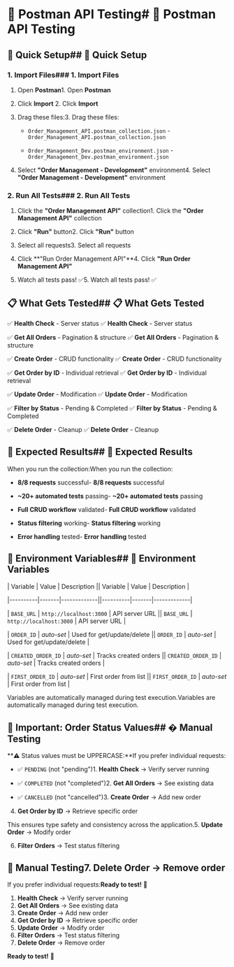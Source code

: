 # 🧪 Postman API Testing# 🧪 Postman API Testing

## 🚀 Quick Setup## 🚀 Quick Setup

### 1. Import Files### 1. Import Files

1. Open **Postman**1. Open **Postman**

2. Click **Import** 2. Click **Import**

3. Drag these files:3. Drag these files:
   - `Order_Management_API.postman_collection.json` - `Order_Management_API.postman_collection.json`

   - `Order_Management_Dev.postman_environment.json` - `Order_Management_Dev.postman_environment.json`

4. Select **"Order Management - Development"** environment4. Select **"Order Management - Development"** environment

### 2. Run All Tests### 2. Run All Tests

1. Click the **"Order Management API"** collection1. Click the **"Order Management API"** collection

2. Click **"Run"** button2. Click **"Run"** button

3. Select all requests3. Select all requests

4. Click **"Run Order Management API"**4. Click **"Run Order Management API"**

5. Watch all tests pass! ✅5. Watch all tests pass! ✅

## 📋 What Gets Tested## 📋 What Gets Tested

✅ **Health Check** - Server status ✅ **Health Check** - Server status

✅ **Get All Orders** - Pagination & structure ✅ **Get All Orders** - Pagination & structure

✅ **Create Order** - CRUD functionality ✅ **Create Order** - CRUD functionality

✅ **Get Order by ID** - Individual retrieval ✅ **Get Order by ID** - Individual retrieval

✅ **Update Order** - Modification ✅ **Update Order** - Modification

✅ **Filter by Status** - Pending & Completed ✅ **Filter by Status** - Pending & Completed

✅ **Delete Order** - Cleanup ✅ **Delete Order** - Cleanup

## 🎯 Expected Results## 🎯 Expected Results

When you run the collection:When you run the collection:

- **8/8 requests** successful- **8/8 requests** successful

- **~20+ automated tests** passing- **~20+ automated tests** passing

- **Full CRUD workflow** validated- **Full CRUD workflow** validated

- **Status filtering** working- **Status filtering** working

- **Error handling** tested- **Error handling** tested

## 🔧 Environment Variables## 🔧 Environment Variables

| Variable | Value | Description || Variable | Value | Description |

|----------|-------|-------------||----------|-------|-------------|

| `BASE_URL` | `http://localhost:3000` | API server URL || `BASE_URL` | `http://localhost:3000` | API server URL |

| `ORDER_ID` | _auto-set_ | Used for get/update/delete || `ORDER_ID` | _auto-set_ | Used for get/update/delete |

| `CREATED_ORDER_ID` | _auto-set_ | Tracks created orders || `CREATED_ORDER_ID` | _auto-set_ | Tracks created orders |

| `FIRST_ORDER_ID` | _auto-set_ | First order from list || `FIRST_ORDER_ID` | _auto-set_ | First order from list |

Variables are automatically managed during test execution.Variables are automatically managed during test execution.

## 📝 Important: Order Status Values## � Manual Testing

**⚠️ Status values must be UPPERCASE:**If you prefer individual requests:

- ✅ `PENDING` (not "pending")1. **Health Check** → Verify server running

- ✅ `COMPLETED` (not "completed")2. **Get All Orders** → See existing data

- ✅ `CANCELLED` (not "cancelled")3. **Create Order** → Add new order

4. **Get Order by ID** → Retrieve specific order

This ensures type safety and consistency across the application.5. **Update Order** → Modify order

6. **Filter Orders** → Test status filtering

## 🧪 Manual Testing7. **Delete Order** → Remove order

If you prefer individual requests:**Ready to test!** 🚀

1. **Health Check** → Verify server running
2. **Get All Orders** → See existing data
3. **Create Order** → Add new order
4. **Get Order by ID** → Retrieve specific order
5. **Update Order** → Modify order
6. **Filter Orders** → Test status filtering
7. **Delete Order** → Remove order

**Ready to test!** 🚀
